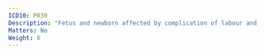 ```yaml
---
ICD10: P039
Description: "Fetus and newborn affected by complication of labour and delivery, unspecified"
Matters: No
Weight: 0
---
```

